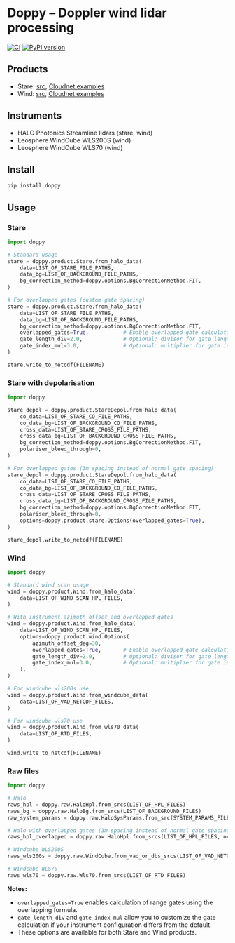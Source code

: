 # Doppy – Doppler wind lidar processing

[![CI](https://github.com/actris-cloudnet/doppy/actions/workflows/ci.yml/badge.svg)](https://github.com/actris-cloudnet/doppy/actions/workflows/ci.yml)
[![PyPI version](https://badge.fury.io/py/doppy.svg)](https://badge.fury.io/py/doppy)

## Products

- Stare: [src](https://github.com/actris-cloudnet/doppy/blob/main/src/doppy/product/stare.py), [Cloudnet examples](https://cloudnet.fmi.fi/search/visualizations?experimental=true&product=doppler-lidar&dateFrom=2024-06-05&dateTo=2024-06-05)
- Wind: [src](https://github.com/actris-cloudnet/doppy/blob/main/src/doppy/product/wind.py), [Cloudnet examples](https://cloudnet.fmi.fi/search/visualizations?experimental=true&product=doppler-lidar-wind&dateFrom=2024-06-05&dateTo=2024-06-05)

## Instruments

- HALO Photonics Streamline lidars (stare, wind)
- Leosphere WindCube WLS200S (wind)
- Leosphere WindCube WLS70 (wind)

## Install

```sh
pip install doppy
```

## Usage

### Stare

```python
import doppy

# Standard usage
stare = doppy.product.Stare.from_halo_data(
    data=LIST_OF_STARE_FILE_PATHS,
    data_bg=LIST_OF_BACKGROUND_FILE_PATHS,
    bg_correction_method=doppy.options.BgCorrectionMethod.FIT,
)

# For overlapped gates (custom gate spacing)
stare = doppy.product.Stare.from_halo_data(
    data=LIST_OF_STARE_FILE_PATHS,
    data_bg=LIST_OF_BACKGROUND_FILE_PATHS,
    bg_correction_method=doppy.options.BgCorrectionMethod.FIT,
    overlapped_gates=True,           # Enable overlapped gate calculation
    gate_length_div=2.0,             # Optional: divisor for gate length (default 2.0)
    gate_index_mul=3.0,              # Optional: multiplier for gate index (default 3.0)
)

stare.write_to_netcdf(FILENAME)
```

### Stare with depolarisation

```python
import doppy

stare_depol = doppy.product.StareDepol.from_halo_data(
    co_data=LIST_OF_STARE_CO_FILE_PATHS,
    co_data_bg=LIST_OF_BACKGROUND_CO_FILE_PATHS,
    cross_data=LIST_OF_STARE_CROSS_FILE_PATHS,
    cross_data_bg=LIST_OF_BACKGROUND_CROSS_FILE_PATHS,
    bg_correction_method=doppy.options.BgCorrectionMethod.FIT,
    polariser_bleed_through=0,
)

# For overlapped gates (3m spacing instead of normal gate spacing)
stare_depol = doppy.product.StareDepol.from_halo_data(
    co_data=LIST_OF_STARE_CO_FILE_PATHS,
    co_data_bg=LIST_OF_BACKGROUND_CO_FILE_PATHS,
    cross_data=LIST_OF_STARE_CROSS_FILE_PATHS,
    cross_data_bg=LIST_OF_BACKGROUND_CROSS_FILE_PATHS,
    bg_correction_method=doppy.options.BgCorrectionMethod.FIT,
    polariser_bleed_through=0,
    options=doppy.product.stare.Options(overlapped_gates=True),
)

stare_depol.write_to_netcdf(FILENAME)
```

### Wind

```python
import doppy

# Standard wind scan usage
wind = doppy.product.Wind.from_halo_data(
    data=LIST_OF_WIND_SCAN_HPL_FILES,
)

# With instrument azimuth offset and overlapped gates
wind = doppy.product.Wind.from_halo_data(
    data=LIST_OF_WIND_SCAN_HPL_FILES,
    options=doppy.product.wind.Options(
        azimuth_offset_deg=30,
        overlapped_gates=True,       # Enable overlapped gate calculation
        gate_length_div=2.0,         # Optional: divisor for gate length (default 2.0)
        gate_index_mul=3.0,          # Optional: multiplier for gate index (default 3.0)
    ),
)

# For windcube wls200s use
wind = doppy.product.Wind.from_windcube_data(
    data=LIST_OF_VAD_NETCDF_FILES,
)

# For windcube wls70 use
wind = doppy.product.Wind.from_wls70_data(
    data=LIST_OF_RTD_FILES,
)

wind.write_to_netcdf(FILENAME)
```

### Raw files

```python
import doppy

# Halo
raws_hpl = doppy.raw.HaloHpl.from_srcs(LIST_OF_HPL_FILES)
raws_bg = doppy.raw.HaloBg.from_srcs(LIST_OF_BACKGROUND_FILES)
raw_system_params = doppy.raw.HaloSysParams.from_src(SYSTEM_PARAMS_FILENAME)

# Halo with overlapped gates (3m spacing instead of normal gate spacing)
raws_hpl_overlapped = doppy.raw.HaloHpl.from_srcs(LIST_OF_HPL_FILES, overlapped_gates=True)

# Windcube WLS200S
raws_wls200s = doppy.raw.WindCube.from_vad_or_dbs_srcs(LIST_OF_VAD_NETCDF_FILES)

# Windcube WLS70
raws_wls70 = doppy.raw.Wls70.from_srcs(LIST_OF_RTD_FILES)
```

**Notes:**
- `overlapped_gates=True` enables calculation of range gates using the overlapping formula.
- `gate_length_div` and `gate_index_mul` allow you to customize the gate calculation if your instrument configuration differs from the default.
- These options are available for both Stare and Wind products.
